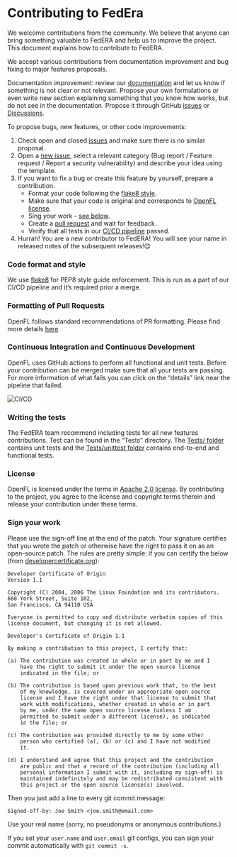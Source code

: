 # Contributing to FedEra

We welcome contributions from the community. We believe that anyone can bring something valuable to FedERA and help us to improve the project. This document explains how to contribute to FedERA. 

We accept various contributions from documentation improvement and bug fixing to major features proposals.

Documentation improvement: review our [documentation](https://federa.readthedocs.io/en/latest/installation.html) and let us know if something is not clear or not relevant. 
Propose your own formulations or even write new section explaining something that you know how works, but do not see in the documentation. 
Propose it through GitHub [issues](https://github.com/akshatbhandari15/FedERA/issues/new/choose) or [Discussions](https://github.com/akshatbhandari15/FedERA/discussions).

To propose bugs, new features, or other code improvements:

1.	Check open and closed [issues](https://github.com/akshatbhandari15/FedERA/issues) and make sure there is no similar proposal.
2.	Open a [new issue](https://github.com/akshatbhandari15/FedERA/issues/new/choose), select a relevant category (Bug report / Feature request / Report a security vulnerability) and describe your idea using the template. 
3.	If you want to fix a bug or create this feature by yourself, prepare a contribution.
	-	Format your code following the [flake8 style](https://flake8.pycqa.org/en/latest/).
	-	Make sure that your code is original and corresponds to [OpenFL license](#license).
	-	Sing your work - [see below](#sign-your-work). 
	-	Create a [pull request](#formatting-of-pull-requests) and wait for feedback.
	-	Verify that all tests in our [CI/CD pipeline](#Continuous-Integration-and-Continuous-Development) passed.
4.	Hurrah! You are a new contributor to FedERA! You will see your name in released notes of the subsequent releases!😊


### Code format and style

We use [flake8](https://flake8.pycqa.org/en/latest/) for PEP8 style guide enforcement. This is run as a part of our CI/CD pipeline and it’s required prior a merge. 

### Formatting of Pull Requests

OpenFL follows standard recommendations of PR formatting. Please find more details [here](https://github.blog/2015-01-21-how-to-write-the-perfect-pull-request/).

### Continuous Integration and Continuous Development

OpenFL uses GitHub actions to perform all functional and unit tests. Before your contribution can be merged make sure that all your tests are passing. 
For more information of what fails you can click on the “details” link near the pipeline that failed.

![CI/CD](docs/images/CI_details.png)
 
### Writing the tests

The FedERA team recommend including tests for all new features contributions. Test can be found in the “Tests” directory. 
The [Tests/ folder](https://github.com/akshatbhandari15/FedERA/tree/main/test) contains unit tests and the [Tests/unittest folder](https://github.com/akshatbhandari15/FedERA/tree/main/test/unittest) contains end-to-end and functional tests.

### License

OpenFL is licensed under the terms in [Apache 2.0 license](https://github.com/akshatbhandari15/FedERA/blob/main/LICENSE). By contributing to the project, you agree to the license and copyright terms therein and release your contribution under these terms.

### Sign your work

Please use the sign-off line at the end of the patch. Your signature certifies that you wrote the patch or otherwise have the right to pass it on as an open-source patch. The rules are pretty simple: if you can certify
the below (from [developercertificate.org](http://developercertificate.org/)):

```
Developer Certificate of Origin
Version 1.1

Copyright (C) 2004, 2006 The Linux Foundation and its contributors.
660 York Street, Suite 102,
San Francisco, CA 94110 USA

Everyone is permitted to copy and distribute verbatim copies of this
license document, but changing it is not allowed.

Developer's Certificate of Origin 1.1

By making a contribution to this project, I certify that:

(a) The contribution was created in whole or in part by me and I
    have the right to submit it under the open source license
    indicated in the file; or

(b) The contribution is based upon previous work that, to the best
    of my knowledge, is covered under an appropriate open source
    license and I have the right under that license to submit that
    work with modifications, whether created in whole or in part
    by me, under the same open source license (unless I am
    permitted to submit under a different license), as indicated
    in the file; or

(c) The contribution was provided directly to me by some other
    person who certified (a), (b) or (c) and I have not modified
    it.

(d) I understand and agree that this project and the contribution
    are public and that a record of the contribution (including all
    personal information I submit with it, including my sign-off) is
    maintained indefinitely and may be redistributed consistent with
    this project or the open source license(s) involved.
```

Then you just add a line to every git commit message:

    Signed-off-by: Joe Smith <joe.smith@email.com>

Use your real name (sorry, no pseudonyms or anonymous contributions.)

If you set your `user.name` and `user.email` git configs, you can sign your
commit automatically with `git commit -s`.
